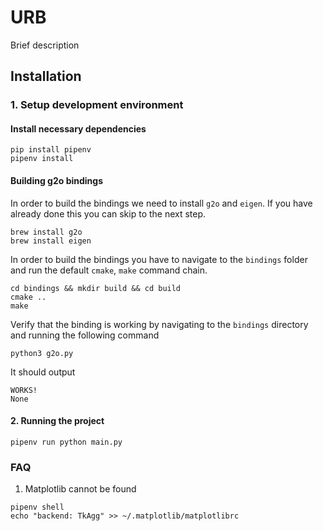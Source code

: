 # URB

Brief description

## Installation

### 1. Setup development environment

#### Install necessary dependencies

```
pip install pipenv
pipenv install
```

#### Building g2o bindings

In order to build the bindings we need to install `g2o` and `eigen`. If you have already done this
you can skip to the next step.
```
brew install g2o
brew install eigen
```

In order to build the bindings you have to navigate to the `bindings` folder and run the default `cmake`, `make` command chain.
```
cd bindings && mkdir build && cd build
cmake ..
make
```

Verify that the binding is working by navigating to the `bindings` directory and running the following command
```
python3 g2o.py
```

It should output
```
WORKS!
None
```

#### 2. Running the project

```
pipenv run python main.py
```

### FAQ

1. Matplotlib cannot be found

```
pipenv shell
echo "backend: TkAgg" >> ~/.matplotlib/matplotlibrc
```
